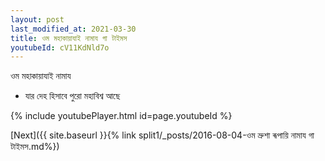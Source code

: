 ```yaml
---
layout: post
last_modified_at: 2021-03-30
title: ওম মহাকায়াযাই নামায গা টাইমস
youtubeId: cV11KdNld7o
---
```

 
 
 ওম মহাকায়াযাই নামায  
 
 -  যার দেহ হিসাবে পুরো মহাবিশ্ব আছে 
 
  
 
  
 
 
 
 
 
 


{% include youtubePlayer.html id=page.youtubeId %}
 
[Next]({{ site.baseurl }}{% link  split1/_posts/2016-08-04-ওম ভ্রুশা ৰূপায়ি নামায গা টাইমস.md%})
 
